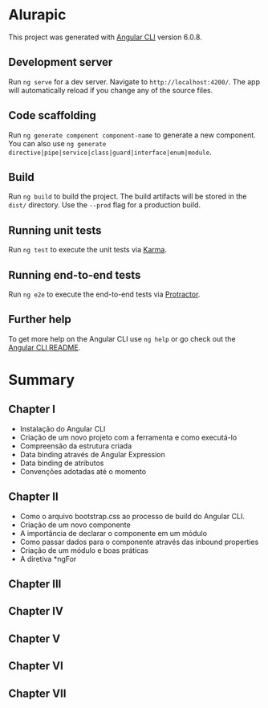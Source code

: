 # Alurapic

This project was generated with [Angular CLI](https://github.com/angular/angular-cli) version 6.0.8.

## Development server

Run `ng serve` for a dev server. Navigate to `http://localhost:4200/`. The app will automatically reload if you change any of the source files.

## Code scaffolding

Run `ng generate component component-name` to generate a new component. You can also use `ng generate directive|pipe|service|class|guard|interface|enum|module`.

## Build

Run `ng build` to build the project. The build artifacts will be stored in the `dist/` directory. Use the `--prod` flag for a production build.

## Running unit tests

Run `ng test` to execute the unit tests via [Karma](https://karma-runner.github.io).

## Running end-to-end tests

Run `ng e2e` to execute the end-to-end tests via [Protractor](http://www.protractortest.org/).

## Further help

To get more help on the Angular CLI use `ng help` or go check out the [Angular CLI README](https://github.com/angular/angular-cli/blob/master/README.md).

# Summary

## Chapter I
- Instalação do Angular CLI
- Criação de um novo projeto com a ferramenta e como executá-lo
- Compreensão da estrutura criada
- Data binding através de Angular Expression
- Data binding de atributos
- Convenções adotadas até o momento

## Chapter II
- Como o arquivo bootstrap.css ao processo de build do Angular CLI.
- Criação de um novo componente
- A importância de declarar o componente em um módulo
- Como passar dados para o componente através das inbound properties
- Criação de um módulo e boas práticas
- A diretiva *ngFor

## Chapter III

## Chapter IV

## Chapter V

## Chapter VI

## Chapter VII